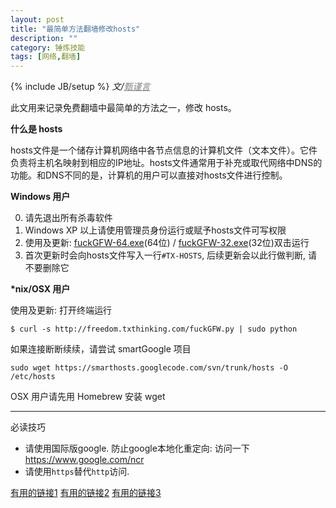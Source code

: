 ```yaml
---
layout: post
title: "最简单方法翻墙修改hosts"
description: ""
category: 锤炼技能
tags: [网络,翻墙]
---
```

{% include JB/setup %}
_文/<a href="{{site.url}}/zcontact.html" style="color:grey">甄谨言</a>_

此文用来记录免费翻墙中最简单的方法之一，修改 hosts。

**什么是 hosts**

hosts文件是一个储存计算机<!-- more -->网络中各节点信息的计算机文件（文本文件）。它件负责将主机名映射到相应的IP地址。hosts文件通常用于补充或取代网络中DNS的功能。和DNS不同的是，计算机的用户可以直接对hosts文件进行控制。

**Windows 用户**


0. 请先退出所有杀毒软件
1. Windows XP 以上请使用管理员身份运行或赋予hosts文件可写权限
2. 使用及更新: [fuckGFW-64.exe](http://freedom.txthinking.com/fuckGFW-64.exe)(64位) / [fuckGFW-32.exe](http://freedom.txthinking.com/fuckGFW-32.exe)(32位)双击运行
3. 首次更新时会向hosts文件写入一行`#TX-HOSTS`, 后续更新会以此行做判断, 请不要删除它


**\*nix/OSX 用户**

使用及更新: 打开终端运行
<pre><code>$ curl -s http://freedom.txthinking.com/fuckGFW.py | sudo python
</code></pre>
如果连接断断续续，请尝试 smartGoogle 项目
<pre><code>sudo wget https://smarthosts.googlecode.com/svn/trunk/hosts -O /etc/hosts</code></pre>
OSX 用户请先用 Homebrew 安装 wget


---

必读技巧

* 请使用国际版google. 防止google本地化重定向: 访问一下<https://www.google.com/ncr>
* 请使用`https`替代`http`访问.

[有用的链接1](https://github.com/txthinking/google-hosts)
[有用的链接2](https://code.google.com/p/smarthosts/wiki/installation)
[有用的链接3](https://code.google.com/p/openwrt-smarthosts-autoddvpn/)